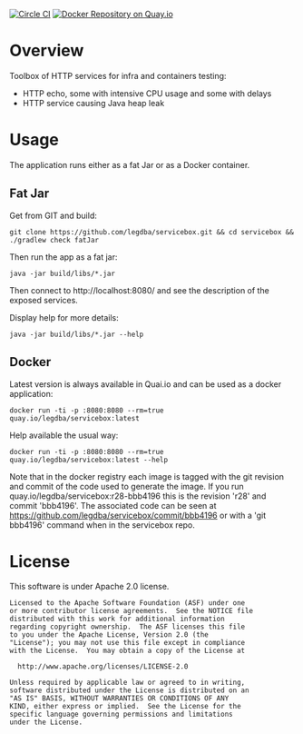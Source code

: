 [![Circle CI](https://circleci.com/gh/legdba/servicebox.svg?style=shield)](https://circleci.com/gh/legdba/servicebox)
[![Docker Repository on Quay.io](https://quay.io/repository/legdba/servicebox/status "Docker Repository on Quay.io")](https://quay.io/repository/legdba/servicebox)
# Overview
Toolbox of HTTP services for infra and containers testing:
* HTTP echo, some with intensive CPU usage and some with delays
* HTTP service causing Java heap leak

# Usage
The application runs either as a fat Jar or as a Docker container.

## Fat Jar
Get from GIT and build:
```
git clone https://github.com/legdba/servicebox.git && cd servicebox && ./gradlew check fatJar
```
Then run the app as a fat jar:
```
java -jar build/libs/*.jar
```
Then connect to http://localhost:8080/ and see the description of the exposed services.

Display help for more details:
```
java -jar build/libs/*.jar --help
```

## Docker
Latest version is always available in Quai.io and can be used as a docker application:
```
docker run -ti -p :8080:8080 --rm=true quay.io/legdba/servicebox:latest
```
Help available the usual way:
```
docker run -ti -p :8080:8080 --rm=true quay.io/legdba/servicebox:latest --help
```

Note that in the docker registry each image is tagged with the git revision and commit of the code
used to generate the image. If you run quay.io/legdba/servicebox:r28-bbb4196 this is the revision 'r28'
and commit 'bbb4196'. The associated code can be seen at https://github.com/legdba/servicebox/commit/bbb4196
or with a 'git bbb4196' command when in the servicebox repo.

# License
This software is under Apache 2.0 license.

```
Licensed to the Apache Software Foundation (ASF) under one
or more contributor license agreements.  See the NOTICE file
distributed with this work for additional information
regarding copyright ownership.  The ASF licenses this file
to you under the Apache License, Version 2.0 (the
"License"); you may not use this file except in compliance
with the License.  You may obtain a copy of the License at

  http://www.apache.org/licenses/LICENSE-2.0

Unless required by applicable law or agreed to in writing,
software distributed under the License is distributed on an
"AS IS" BASIS, WITHOUT WARRANTIES OR CONDITIONS OF ANY
KIND, either express or implied.  See the License for the
specific language governing permissions and limitations
under the License.
```
